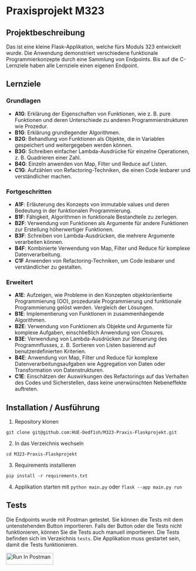 # Praxisprojekt M323

## Projektbeschreibung
Das ist eine kleine Flask-Applikation, welche fürs Moduls 323 entwickelt wurde. Die Anwendung demonstriert verschiedene funktionale Programmierkonzepte durch eine Sammlung von Endpoints. Bis auf die C-Lernziele haben alle Lernziele einen eigenen Endpoint.

## Lernziele
### Grundlagen
- **A1G**: Erklärung der Eigenschaften von Funktionen, wie z. B. pure Funktionen und deren Unterschiede zu anderen Programmierstrukturen wie Prozedur.
- **B1G**: Erklärung grundlegender Algorithmen.
- **B2G**: Behandlung von Funktionen als Objekte, die in Variablen gespeichert und weitergegeben werden können.
- **B3G**: Schreiben einfacher Lambda-Ausdrücke für einzelne Operationen, z. B. Quadrieren einer Zahl.
- **B4G**: Einzeln anwenden von Map, Filter und Reduce auf Listen.
- **C1G**: Aufzählen von Refactoring-Techniken, die einen Code lesbarer und verständlicher machen.

### Fortgeschritten
- **A1F**: Erläuterung des Konzepts von immutable values und deren Bedeutung in der funktionalen Programmierung.
- **B1F**: Fähigkeit, Algorithmen in funktionale Bestandteile zu zerlegen.
- **B2F**: Verwendung von Funktionen als Argumente für andere Funktionen zur Erstellung höherwertiger Funktionen.
- **B3F**: Schreiben von Lambda-Ausdrücken, die mehrere Argumente verarbeiten können.
- **B4F**: Kombinierte Verwendung von Map, Filter und Reduce für komplexe Datenverarbeitung.
- **C1F** Anwenden von Refactoring-Techniken, um Code lesbarer und verständlicher zu gestalten.

### Erweitert
- **A1E**: Aufzeigen, wie Probleme in den Konzepten objektorientierte Programmierung (OO), prozedurale Programmierung und funktionale Programmierung gelöst werden. Vergleich der Lösungen.
- **B1E**: Implementierung von Funktionen in zusammenhängende Algorithmen.
- **B2E**: Verwendung von Funktionen als Objekte und Argumente für komplexe Aufgaben, einschließlich Anwendung von Closures.
- **B3E**: Verwendung von Lambda-Ausdrücken zur Steuerung des Programmflusses, z. B. Sortieren von Listen basierend auf benutzerdefinierten Kriterien.
- **B4E**: Anwendung von Map, Filter und Reduce für komplexe Datenverarbeitungsaufgaben wie Aggregation von Daten oder Transformation von Datenstrukturen.
- **C1E**: Einschätzen der Auswirkungen des Refactorings auf das Verhalten des Codes und Sicherstellen, dass keine unerwünschten Nebeneffekte auftreten.

## Installation / Ausführung
1. Repository klonen
```
git clone git@github.com:HUE-Dedf1sh/M323-Praxis-Flaskprojekt.git
```
2. In das Verzeichnis wechseln
```
cd M323-Praxis-Flaskprojekt
```
3. Requirements installieren
```
pip install -r requirements.txt
```
4. Applikation starten mit
```python main.py```
oder
```flask --app main.py run``` 


## Tests
Die Endpoints wurde mit Postman getestet. Sie können die Tests mit dem untenstehenden Button importieren. Falls der Button  oder die Tests nicht funktionieren, können Sie die Tests auch manuell importieren. Die Tests befinden sich im Verzeichnis ```tests```. Die Applikation muss gestartet sein, damit die Tests funktionieren.

[<img src="https://run.pstmn.io/button.svg" alt="Run In Postman" style="width: 128px; height: 32px;">](https://app.getpostman.com/run-collection/26136977-092e08fa-a279-483f-9f86-d14f178ed2d8?action=collection%2Ffork&source=rip_markdown&collection-url=entityId%3D26136977-092e08fa-a279-483f-9f86-d14f178ed2d8%26entityType%3Dcollection%26workspaceId%3D378bc62c-a63d-448e-8372-032400ac36c1)